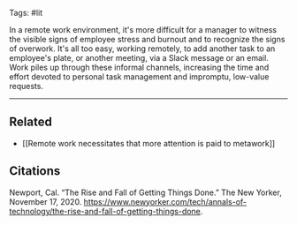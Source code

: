 Tags: #lit 

In a remote work environment, it's more difficult for a manager to witness the visible signs of employee stress and burnout and to recognize the signs of overwork. It's all too easy, working remotely, to add another task to an employee's plate, or another meeting, via a Slack message or an email. Work piles up through these informal channels, increasing the time and effort devoted to personal task management and impromptu, low-value requests. 

---
## Related
- [[Remote work necessitates that more attention is paid to metawork]]

## Citations
Newport, Cal. “The Rise and Fall of Getting Things Done.” The New Yorker, November 17, 2020. https://www.newyorker.com/tech/annals-of-technology/the-rise-and-fall-of-getting-things-done.
